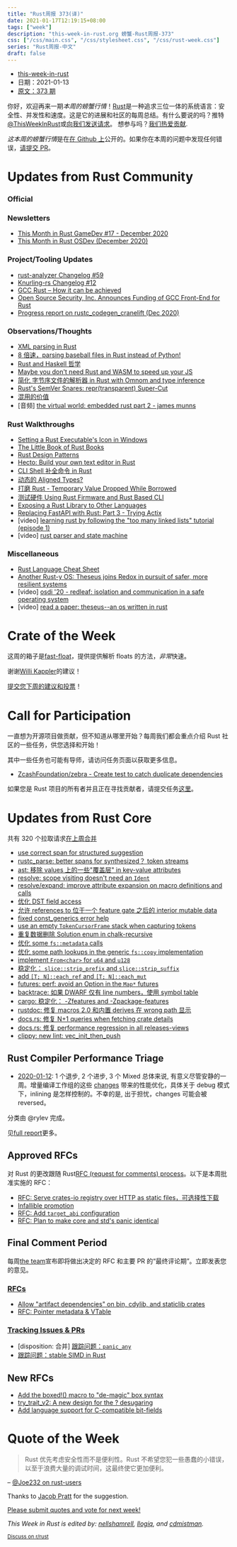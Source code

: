 ```yaml
---
title: "Rust周报 373(译)"
date: 2021-01-17T12:19:15+08:00
tags: ["week"]
description: "this-week-in-rust.org 螃蟹-Rust周报-373"
css: ["/css/main.css", "/css/stylesheet.css", "/css/rust-week.css"]
series: "Rust周报-中文"
draft: false
---
```


- [this-week-in-rust](https://this-week-in-rust.org)
- 日期：2021-01-13
- [原文：373 期](https://this-week-in-rust.org/blog/2021/01/13/this-week-in-rust-373/)

你好，欢迎再来一期*本周的螃蟹行情*！[Rust](http://rust-lang.org)是一种追求三位一体的系统语言：安全性、并发性和速度。这是它的进展和社区的每周总结。有什么要说的吗？推特[@ThisWeekInRust](https://twitter.com/ThisWeekInRust)或[向我们发送请求](https://github.com/cmr/this-week-in-rust)。 想参与吗？[我们热爱贡献](https://github.com/rust-lang/rust/blob/master/CONTRIBUTING.md).

*这本周的螃蟹行情*是在[在 Github 上](https://github.com/cmr/this-week-in-rust)公开的。如果你在本周的问题中发现任何错误，[请提交 PR](https://github.com/cmr/this-week-in-rust/pulls)。

# Updates from Rust Community

### Official

### Newsletters

- [This Month in Rust GameDev #17 - December 2020](https://rust-gamedev.github.io/posts/newsletter-017/)
- [This Month in Rust OSDev (December 2020)](https://rust-osdev.com/this-month/2020-12/)

### Project/Tooling Updates

- [rust-analyzer Changelog #59](https://rust-analyzer.github.io/thisweek/2021/01/11/changelog-59.html)
- [Knurling-rs Changelog #12](https://ferrous-systems.com/blog/knurling-changelog-12/)
- [GCC Rust – How it can be achieved](https://www.embecosm.com/2021/01/12/gcc-rust-how-it-can-be-achieved/)
- [Open Source Security, Inc. Announces Funding of GCC Front-End for Rust](https://opensrcsec.com/open_source_security_announces_rust_gcc_funding)
- [Progress report on rustc_codegen_cranelift (Dec 2020)](https://bjorn3.github.io/2021/01/07/progress-report-dec-2020.html)

### Observations/Thoughts

- [XML parsing in Rust](https://simplabs.com/blog/2020/12/31/xml-and-rust/)
- [8 倍速，parsing baseball files in Rust instead of Python!](https://gregstoll.wordpress.com/2021/01/10/parsing-baseball-files-in-rust-instead-of-python-for-an-8x-speedup/)
- [Rust and Haskell 哲学](https://www.fpcomplete.com/blog/philosophies-rust-haskell/)
- [Maybe you don't need Rust and WASM to speed up your JS](https://mrale.ph/blog/2018/02/03/maybe-you-dont-need-rust-to-speed-up-your-js.html)
- [简化 字节序文件的解析器 in Rust with Omnom and type inference](https://www.parsed.uk/articles/Simplifying_EndianSpecific_file_parsers_in_Rust_with_Omnom_and_type_inference)
- [Rust's SemVer Snares: repr(transparent) Super-Cut](https://jack.wrenn.fyi/blog/semver-snares-transparent/)
- [混用的价值](https://www.cs.ucy.ac.cy/~eliasathan/papers/tops20.pdf)
- \[音频] [the virtual world: embedded rust part 2 - james munns](https://anchor.fm/the-virtual-world/episodes/Embedded-Rust-part-2---James-Munns-eooog5)

### Rust Walkthroughs

- [Setting a Rust Executable's Icon in Windows](https://www.anthropicstudios.com/2021/01/05/setting-a-rust-windows-exe-icon/)
- [The Little Book of Rust Books](https://lborb.github.io/book/title-page.html)
- [Rust Design Patterns](https://rust-unofficial.github.io/patterns/)
- [Hecto: Build your own text editor in Rust](https://www.philippflenker.com/hecto/)
- [CLI Shell 补全命令 in Rust](https://dev.to/kbknapp/cli-shell-completions-in-rust-37g1)
- [动态的 Aligned Types?](https://dev.to/cad97/dynamically-aligned-types-360i)
- [打磨 Rust - Temporary Value Dropped While Borrowed](https://mrtact.medium.com/polishing-rust-42d9131d1c3)
- [测试硬件 Using Rust Firmware and Rust Based CLI](https://www.jaredwolff.com/testing-hardware-using-rust/)
- [Exposing a Rust Library to Other Languages](https://sixtyfps.io/blog/expose-rust-library-to-other-languages.html)
- [Replacing FastAPI with Rust: Part 3 - Trying Actix](https://dev.to/dbanty/replacing-fastapi-with-rust-part-3-trying-actix-32lp)
- \[video] [learning rust by following the "too many linked lists" tutorial (episode 1)](https://youtu.be/aNv_oqveuCE)
- \[video] [rust parser and state machine](https://youtu.be/2aI6bJk76xM)

### Miscellaneous

- [Rust Language Cheat Sheet](https://cheats.rs/)
- [Another Rust-y OS: Theseus joins Redox in pursuit of safer, more resilient systems](https://www.theregister.com/2021/01/14/rust_os_theseus/)
- \[video] [osdi '20 - redleaf: isolation and communication in a safe operating system](https://youtu.be/MKjliJWzs6w)
- \[video] [read a paper: theseus--an os written in rust](https://youtu.be/NzmbDU13Ki8)

# Crate of the Week

这周的箱子是[fast-float](https://github.com/aldanor/fast-float-rust)，提供提供解析 floats 的方法，*非常*快速。

谢谢[Willi Kappler](https://users.rust-lang.org/t/crate-of-the-week/2704/868)的建议！

[提交您下周的建议和投票][submit_crate]！

[submit_crate]: https://users.rust-lang.org/t/crate-of-the-week/2704

# Call for Participation

一直想为开源项目做贡献，但不知道从哪里开始？每周我们都会重点介绍 Rust 社区的一些任务，供您选择和开始！

其中一些任务也可能有导师，请访问任务页面以获取更多信息。

- [ZcashFoundation/zebra - Create test to catch duplicate dependencies](https://github.com/ZcashFoundation/zebra/issues/1582)

如果您是 Rust 项目的所有者并且正在寻找贡献者，请提交任务[这里][guidelines]。

[guidelines]: https://users.rust-lang.org/t/twir-call-for-participation/4821

# Updates from Rust Core

共有 320 个拉取请求[在上周合并][merged]

[merged]: https://github.com/search?q=is%3Apr+org%3Arust-lang+is%3Amerged+merged%3A2021-01-04..2021-01-11

- [use correct span for structured suggestion](https://github.com/rust-lang/rust/pull/80801)
- [rustc_parse: better spans for synthesized？ token streams](https://github.com/rust-lang/rust/pull/80784)
- [ast: 移除 values 上的一些"覆盖层" in key-value attributes](https://github.com/rust-lang/rust/pull/80441)
- [resolve: scope visiting doesn't need an `Ident`](https://github.com/rust-lang/rust/pull/80782)
- [resolve/expand: improve attribute expansion on macro definitions and calls](https://github.com/rust-lang/rust/pull/80563)
- [优化 DST field access](https://github.com/rust-lang/rust/pull/80200)
- [允许 references to 位于一个 feature gate 之后的 interior mutable data](https://github.com/rust-lang/rust/pull/80418)
- [fixed const_generics error help](https://github.com/rust-lang/rust/pull/80714)
- [use an empty `TokenCursorFrame` stack when capturing tokens](https://github.com/rust-lang/rust/pull/80830)
- [重复数据删除 Solution enum in chalk-recursive](https://github.com/rust-lang/chalk/pull/674)
- [优化 some `fs::metadata` calls](https://github.com/rust-lang/rust/pull/80756)
- [优化 some path lookups in the generic `fs::copy` implementation](https://github.com/rust-lang/rust/pull/80755)
- [implement `From<char>` for `u64` and `u128`](https://github.com/rust-lang/rust/pull/79502)
- [稳定化： `slice::strip_prefix` and `slice::strip_suffix`](https://github.com/rust-lang/rust/pull/77853)
- [add `[T; N]::each_ref` and `[T; N]::each_mut`](https://github.com/rust-lang/rust/pull/75490)
- [futures: perf: avoid an Option in the `Map*` futures](https://github.com/rust-lang/futures-rs/pull/2306)
- [backtrace: 如果 DWARF 仅有 line numbers，使用 symbol table](https://github.com/rust-lang/backtrace-rs/pull/401)
- [cargo: 稳定化： -Zfeatures and -Zpackage-features](https://github.com/rust-lang/cargo/pull/8997)
- [rustdoc: 修复 macros 2.0 和内置 derives 在 wrong path 显示](https://github.com/rust-lang/rust/pull/77862)
- [docs.rs: 修复 N+1 queries when fetching crate details](https://github.com/rust-lang/docs.rs/pull/1239)
- [docs.rs: 修复 performance regression in all releases-views](https://github.com/rust-lang/docs.rs/pull/1237)
- [clippy: new lint: vec_init_then_push](https://github.com/rust-lang/rust-clippy/pull/6538)

## Rust Compiler Performance Triage

- [2020-01-12](https://github.com/rust-lang/rustc-perf/blob/master/triage/2021-01-12.md):
  1 个退步, 2 个进步, 3 个 Mixed
  总体来说, 有意义尽管安静的一周。增量编译工作组的这些 [changes](https://github.com/rust-lang/rust/issues/76896) 带来的性能优化，具体关于 debug 模式下，inlining 是怎样控制的。不幸的是, 出于担忧，changes 可能会被 reversed。

分类由 @rylev 完成。

见[full report](https://github.com/rust-lang/rustc-perf/blob/master/triage/2021-01-12.md)更多。

## Approved RFCs

对 Rust 的更改跟随 Rust[RFC (request for comments) process](https://github.com/rust-lang/rfcs#rust-rfcs)。以下是本周批准实施的 RFC：

- [RFC: Serve crates-io registry over HTTP as static files，可选择性下载](https://github.com/rust-lang/rfcs/pull/2789)
- [Infallible promotion](https://github.com/rust-lang/rfcs/pull/3027)
- [RFC: Add `target_abi` configuration](https://github.com/rust-lang/rfcs/pull/2992)
- [RFC: Plan to make core and std's panic identical](https://github.com/rust-lang/rfcs/pull/3007)

## Final Comment Period

每周[the team](https://www.rust-lang.org/team.html)宣布即将做出决定的 RFC 和主要 PR 的“最终评论期”。立即发表您的意见。

### [RFCs](https://github.com/rust-lang/rfcs/labels/final-comment-period)

- [Allow "artifact dependencies" on bin, cdylib, and staticlib crates](https://github.com/rust-lang/rfcs/pull/3028)
- [RFC: Pointer metadata & VTable](https://github.com/rust-lang/rfcs/pull/2580)

### [Tracking Issues & PRs](https://github.com/rust-lang/rust/labels/final-comment-period)

- \[disposition: 合并] [跟踪问题：`panic_any`](https://github.com/rust-lang/rust/issues/78500)
- [跟踪问题：stable SIMD in Rust](https://github.com/rust-lang/rust/issues/48556)

## New RFCs

- [Add the boxed!() macro to "de-magic" box syntax](https://github.com/rust-lang/rfcs/pull/3057)
- [try_trait_v2: A new design for the ? desugaring](https://github.com/rust-lang/rfcs/pull/3058)
- [Add language support for C-compatible bit-fields](https://github.com/rust-lang/rfcs/pull/3064)

# Quote of the Week

> Rust 优先考虑安全性而不是便利性。Rust 不希望您犯一些愚蠢的小错误，以至于浪费大量的调试时间，这最终使它更加便利。

– [@Joe232 on rust-users](https://users.rust-lang.org/t/rust-does-not-support-and-operator/53851/7)

Thanks to [Jacob Pratt](https://users.rust-lang.org/t/twir-quote-of-the-week/328/986) for the suggestion.

[Please submit quotes and vote for next week!](https://users.rust-lang.org/t/twir-quote-of-the-week/328)

_This Week in Rust is edited by: [nellshamrell](https://github.com/nellshamrell), [llogiq](https://github.com/llogiq), and [cdmistman](https://github.com/cdmistman)._

<small>[Discuss on r/rust](https://this-week-in-rust.org/blog/2021/01/13/this-week-in-rust-373/)</small>
